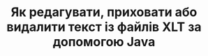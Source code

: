 ---
############################# Static ############################
layout: "auto-gen-gist"
draft: false
path: "uk/redaction/java/text/xlt"
otherformats: CSV DOC DOCM DOCX DOT DOTM DOTX PDF POT POTM PPS PPSM PPSX PPT PPTM PPTX RTF XLS XLSM XLSX XLTM XLTX  

############################# Head ############################
head_title: "Редагувати текст XLT за допомогою точної фрази/регулярного виразу в Java"
head_description: "GroupDocs.Redaction s Java API дозволяє розробникам редагувати текст з PDF DOC DOCX RTF XLSX CSV PPT PPT PPTX & зображень за допомогою точної фрази або регулярного виразу в Java"

############################# Header ############################
title: "Як редагувати, приховати або видалити текст із файлів XLT за допомогою Java"
description: "GroupDocs.Redaction s Java API дозволяє редагувати, приховувати або видаляти чутливий текст з текстових документів, робочих аркушів, презентацій, PDF s & зображень."

################### SubMenu/Download Button #####################
button:
    enable: true

############################# About ############################
about:
    enable: true
    title: "Що таке редагування тексту?"
    content: |
        Редагування тексту - це процес видалення конфіденційного або небажаного тексту або інформації з цифрових документів, залишаючи недоторканими решту документа або абзацу, що містить його. Редагування допомагає користувачам, а також організації захищати свою конфіденційну інформацію, приховуючи або постійно видаляючи їх. Використовуючи GroupDocs.Redaction Java API, користувачі тепер можуть редагувати, приховувати або видаляти чутливий текст з текстових документів, робочих аркушів, презентацій, PDF та файлів растрових зображень. API надає широкий спектр опцій і методів для редагування приватної інформації в документах. Він підтримує пошук та редагування з використанням точної відповідності або регулярних виразів, використання текстових (коди звільнень) або графічних (кольорові прямокутники) редагувати та багато іншого. Тож чому б не спробувати автоматизувати процес редагування документів, завантаживши API та вивчити його основні та розширені функції. 

############################# Steps ############################
steps:
    enable: true
    block:
    - title_left: "Редагувати XLT Точну фразу в Java"
      content_left: |
        GroupDocs.Redaction дозволяє легко редагувати дані конфіденційної або приватної природи з ваших документів. Найпопулярнішим випадком редагування є видалення тексту з документа. 

        Наступний код може бути використаний для застосування текстового редагування до певної частини документа за допомогою точної фрази. Це дозволяє користувачам замінити особисту точну фразу «Міхал Кларк» особистим (або будь-яким кодом звільнення),

      title_right: "Видалення конфіденційних даних з XLT"
      content_right: |
        * Створіть екземпляр класу [Redactor](https://apireference.groupdocs.com/redaction/java/com.groupdocs.redaction/Redactor) та завантажте файл XLT
        * Викличте метод Redactor.applY з новим екземпляром класу ExactPhraseredAction
        * Викличте метод redactor.save з об'єктом [ExactPhraseredAction](https://apireference.groupdocs.com/redaction/java/com.groupdocs.redaction.redactions/ExactPhraseRedaction)
        * Викличте метод redactor.save, щоб зберегти зміни 

      gisthash: "3202859 фк19б5дд14е8ф073б70а 18ф8"
      gistfile: "redactexactphrase.java"
      
    - title_left: "Редаговання тексту з урахуванням регістру в XLT"
      content_left: |
        Наступний приклад дозволяє користувачам виконувати точне редагування фрази з урахуванням регістру, щоб видалити або приховати певний фрагмент тексту всередині документа. За замовчуванням пошук точної фрази не враховує регістр. 
        
      title_right: "Виконайте редагування з урахуванням регістру за допомогою Java"
      content_right: |
        * Створіть екземпляр класу [Redactor](https://apireference.groupdocs.com/redaction/java/com.groupdocs.redaction/Redactor) та завантажте файл XLT
        * Викличте метод Redactor.applY з новим екземпляром класу ExactPhraseredAction
        * Викличте метод redactor.save з об'єктом [ExactPhraseredAction](https://apireference.groupdocs.com/redaction/java/com.groupdocs.redaction.redactions/ExactPhraseRedaction)
        * Викличте метод redactor.save, щоб зберегти зміни 
        
      gisthash: "а43е3це358ф9дф92373б 5441б579фб"
      gistfile: "casesensitiveredaction.java"

    - title_left: "Редагувати текст у XLT за допомогою кольорового поля"
      content_left: |
        Замість того, щоб видаляти відредагований текст або розміщувати там рядок, також можна поставити кольорове поле поверх відредагованого тексту. У цьому випадку відповідний текст буде видалено, а кольоровий прямокутник буде розміщений поверх відредагованого тексту.
        
      title_right: "Використовуйте кольорове поле для видалення тексту в Java"
      content_right: |
        * Створіть екземпляр класу [Redactor](https://apireference.groupdocs.com/redaction/java/com.groupdocs.redaction/Redactor) та завантажте файл XLT
        * Викличте метод Redactor.applY з новим екземпляром класу ExactPhraseredAction
        * Викличте метод redactor.save з об'єктом [ExactPhraseredAction](https://apireference.groupdocs.com/redaction/java/com.groupdocs.redaction.redactions/ExactPhraseRedaction)
        * Викличте метод redactor.save, щоб зберегти зміни 
        
      gisthash: "6д83е791388б6834а372дк90ф4б455ф6"
      gistfile: "redacttextusingcolorbox.java"

    - title_left: "Системні вимоги"
      content_left: |
        GroupDocs.Redaction for Java API підтримуються на всіх основних платформах і операційних системах. Щоб отримати повний посібник з системних вимог, відвідайте [системні вимоги](https://docs.groupdocs.com/redaction/java/system-requirements) Перш ніж виконувати код нижче, переконайтеся, що у вашій системі встановлені такі передумови:
        * Операційні системи: Майкрософт Windows, Linux, Mac ОС
        * Середовище розробки: NetBeans, Intellij IDEA, Eclipse тощо
        * Java Середовище виконання: J2SE 6.0 і вище
        * Отримайте останню версію GroupDocs.Redaction for Java з [Maven](https://repository.groupdocs.com/webapp/#/artifacts/browse/tree/General/repo/com/groupdocs/groupdocs-redaction)
        
      title_right: "Навіщо використовувати GroupDocs.Redaction"
      content_right: |
        * Дозволити користувачам додавати власні формати документів та типи редагування
        * Для видалення конфіденційної інформації не потрібно додаткове програмне забезпечення
        * Можливість встановити діапазон візуалізації документа як PDF
        * Простий спосіб редагувати різні типи метаданих: ім'я автора, версія, назва, тема, опис та багато іншого
        * Вилучення інформації про документ - тип файлу, кількість сторінок тощо.

############################# Demos ############################
demos:
    enable: true
############################# More Formats ############################
more_formats:
    enable: true

############################# Back to top ###############################
back_to_top:
    enable: true
---